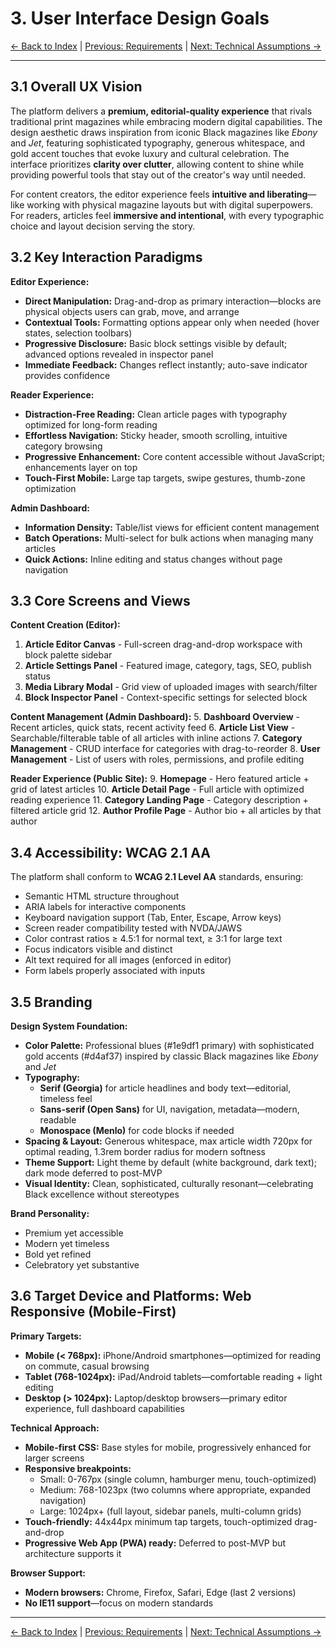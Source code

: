 # 3. User Interface Design Goals

[← Back to Index](index.md) | [Previous: Requirements](02-requirements.md) | [Next: Technical Assumptions →](04-technical-assumptions.md)

---

## 3.1 Overall UX Vision

The platform delivers a **premium, editorial-quality experience** that rivals traditional print magazines while embracing modern digital capabilities. The design aesthetic draws inspiration from iconic Black magazines like _Ebony_ and _Jet_, featuring sophisticated typography, generous whitespace, and gold accent touches that evoke luxury and cultural celebration. The interface prioritizes **clarity over clutter**, allowing content to shine while providing powerful tools that stay out of the creator's way until needed.

For content creators, the editor experience feels **intuitive and liberating**—like working with physical magazine layouts but with digital superpowers. For readers, articles feel **immersive and intentional**, with every typographic choice and layout decision serving the story.

## 3.2 Key Interaction Paradigms

**Editor Experience:**

- **Direct Manipulation:** Drag-and-drop as primary interaction—blocks are physical objects users can grab, move, and arrange
- **Contextual Tools:** Formatting options appear only when needed (hover states, selection toolbars)
- **Progressive Disclosure:** Basic block settings visible by default; advanced options revealed in inspector panel
- **Immediate Feedback:** Changes reflect instantly; auto-save indicator provides confidence

**Reader Experience:**

- **Distraction-Free Reading:** Clean article pages with typography optimized for long-form reading
- **Effortless Navigation:** Sticky header, smooth scrolling, intuitive category browsing
- **Progressive Enhancement:** Core content accessible without JavaScript; enhancements layer on top
- **Touch-First Mobile:** Large tap targets, swipe gestures, thumb-zone optimization

**Admin Dashboard:**

- **Information Density:** Table/list views for efficient content management
- **Batch Operations:** Multi-select for bulk actions when managing many articles
- **Quick Actions:** Inline editing and status changes without page navigation

## 3.3 Core Screens and Views

**Content Creation (Editor):**

1. **Article Editor Canvas** - Full-screen drag-and-drop workspace with block palette sidebar
2. **Article Settings Panel** - Featured image, category, tags, SEO, publish status
3. **Media Library Modal** - Grid view of uploaded images with search/filter
4. **Block Inspector Panel** - Context-specific settings for selected block

**Content Management (Admin Dashboard):** 5. **Dashboard Overview** - Recent articles, quick stats, recent activity feed 6. **Article List View** - Searchable/filterable table of all articles with inline actions 7. **Category Management** - CRUD interface for categories with drag-to-reorder 8. **User Management** - List of users with roles, permissions, and profile editing

**Reader Experience (Public Site):** 9. **Homepage** - Hero featured article + grid of latest articles 10. **Article Detail Page** - Full article with optimized reading experience 11. **Category Landing Page** - Category description + filtered article grid 12. **Author Profile Page** - Author bio + all articles by that author

## 3.4 Accessibility: WCAG 2.1 AA

The platform shall conform to **WCAG 2.1 Level AA** standards, ensuring:

- Semantic HTML structure throughout
- ARIA labels for interactive components
- Keyboard navigation support (Tab, Enter, Escape, Arrow keys)
- Screen reader compatibility tested with NVDA/JAWS
- Color contrast ratios ≥ 4.5:1 for normal text, ≥ 3:1 for large text
- Focus indicators visible and distinct
- Alt text required for all images (enforced in editor)
- Form labels properly associated with inputs

## 3.5 Branding

**Design System Foundation:**

- **Color Palette:** Professional blues (#1e9df1 primary) with sophisticated gold accents (#d4af37) inspired by classic Black magazines like _Ebony_ and _Jet_
- **Typography:**
  - **Serif (Georgia)** for article headlines and body text—editorial, timeless feel
  - **Sans-serif (Open Sans)** for UI, navigation, metadata—modern, readable
  - **Monospace (Menlo)** for code blocks if needed
- **Spacing & Layout:** Generous whitespace, max article width 720px for optimal reading, 1.3rem border radius for modern softness
- **Theme Support:** Light theme by default (white background, dark text); dark mode deferred to post-MVP
- **Visual Identity:** Clean, sophisticated, culturally resonant—celebrating Black excellence without stereotypes

**Brand Personality:**

- Premium yet accessible
- Modern yet timeless
- Bold yet refined
- Celebratory yet substantive

## 3.6 Target Device and Platforms: Web Responsive (Mobile-First)

**Primary Targets:**

- **Mobile (< 768px):** iPhone/Android smartphones—optimized for reading on commute, casual browsing
- **Tablet (768-1024px):** iPad/Android tablets—comfortable reading + light editing
- **Desktop (> 1024px):** Laptop/desktop browsers—primary editor experience, full dashboard capabilities

**Technical Approach:**

- **Mobile-first CSS:** Base styles for mobile, progressively enhanced for larger screens
- **Responsive breakpoints:**
  - Small: 0-767px (single column, hamburger menu, touch-optimized)
  - Medium: 768-1023px (two columns where appropriate, expanded navigation)
  - Large: 1024px+ (full layout, sidebar panels, multi-column grids)
- **Touch-friendly:** 44x44px minimum tap targets, touch-optimized drag-and-drop
- **Progressive Web App (PWA) ready:** Deferred to post-MVP but architecture supports it

**Browser Support:**

- **Modern browsers:** Chrome, Firefox, Safari, Edge (last 2 versions)
- **No IE11 support**—focus on modern standards

---

[← Back to Index](index.md) | [Previous: Requirements](02-requirements.md) | [Next: Technical Assumptions →](04-technical-assumptions.md)
